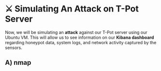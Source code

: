 # ⚔️ Simulating An Attack on T-Pot Server

Now, we will be simulating an **attack** against our T-Pot server using our Ubuntu VM. This will allow us to see information on our **Kibana dashboard** regarding honeypot data, system logs, and network activity captured by the sensors.

## A) nmap
